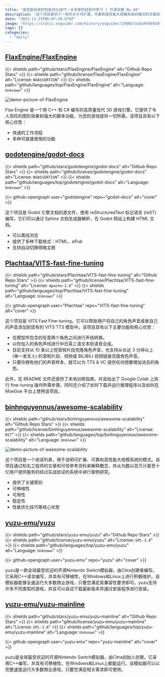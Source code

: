 ```yaml
---
title: "高性能系统的性能优化技巧：从专家的经验中学习 | 开源日报 No.40"
description: "这个项目提供了一系列关于可扩展、可靠和高性能大规模系统的模式的文章和参考资料。这些文章来自知名工程师，他们通过实战验证的系统案例研究来解释这些概念。这个项目的核心优势包括提供关键原则、可伸缩性、可用性、稳定性和性能优化技巧。如果你对构建大规模系统感兴趣，这个项目一定会对你有所帮助！"
date: "2023-11-23T06:07:29.679Z"
image: "https://static.osguider.com/history/osguider/29d6b7a16a9f6693d98889b2707bb6bb.png"
tags: []
categories:
  - "daily"
---
```


## [FlaxEngine/FlaxEngine](https://github.com/FlaxEngine/FlaxEngine)

{{< shields path="github/stars/FlaxEngine/FlaxEngine" alt="Github Repo Stars" >}} {{< shields path="github/license/FlaxEngine/FlaxEngine" alt="License: `NOASSERTION`" >}} {{< shields path="github/languages/top/FlaxEngine/FlaxEngine" alt="Language: `Unknown`" >}}

![demo-picture-of-FlaxEngine](https://static.osguider.com/history/2023/09075edf7e372003156aae5e50a8eb00.png)

Flax Engine 是一个用 C++ 和 C# 编写的高质量现代 3D 游戏引擎。它提供了令人惊叹的图形效果和强大的脚本功能，为您的游戏提供一切所需。该项目具有以下核心优势：

- 快速的工作流程
- 多种可直接使用的功能

## [godotengine/godot-docs](https://github.com/godotengine/godot-docs)

{{< shields path="github/stars/godotengine/godot-docs" alt="Github Repo Stars" >}} {{< shields path="github/license/godotengine/godot-docs" alt="License: `NOASSERTION`" >}} {{< shields path="github/languages/top/godotengine/godot-docs" alt="Language: `Unknown`" >}}

{{< github-opengraph user="godotengine" repo="godot-docs" alt="cover" >}}

这个项目是 Godot 引擎文档的源文件，使用 reStructuredText 标记语言 (reST) 编写。它们可以通过 Sphinx 文档生成器解析，在 Godot 网站上构建 HTML 文档。

- 可以离线浏览
- 提供了多种下载格式：HTML、ePub
- 支持自动切换明暗主题

## [Plachtaa/VITS-fast-fine-tuning](https://github.com/Plachtaa/VITS-fast-fine-tuning)

{{< shields path="github/stars/Plachtaa/VITS-fast-fine-tuning" alt="Github Repo Stars" >}} {{< shields path="github/license/Plachtaa/VITS-fast-fine-tuning" alt="License: `Apache-2.0`" >}} {{< shields path="github/languages/top/Plachtaa/VITS-fast-fine-tuning" alt="Language: `Unknown`" >}}

{{< github-opengraph user="Plachtaa" repo="VITS-fast-fine-tuning" alt="cover" >}}

这个项目是 VITS Fast Fine-tuning，它可以帮助用户将自己的角色声音或者自己的声音添加到现有的 VITS TTS 模型中。该项目具有以下主要功能和核心优势：

- 在模型所包含的任意两个角色之间进行声线转换。
- 以你加入的角色声线进行中日英三语文本到语音合成。
- 目前支持从 10 条以上短音频片段克隆角色声音，也支持从长达 3 分钟以上 (单一发言人) 的录制片段、视频或 BILIBILI 视频链接克隆角色声音。
- 只要你拥有他们的声音样本，就可以为 TTS & VC 提供任何想要增加进去的角色。

此外，在 README 文件还提供了本地训练指南，并且给出了 Google Colab 上执行 fine-tuning 操作所需步骤。同时还介绍了如何下载并运行推理程序以及如何在 MoeGoe 平台上使用该项目。

## [binhnguyennus/awesome-scalability](https://github.com/binhnguyennus/awesome-scalability)

{{< shields path="github/stars/binhnguyennus/awesome-scalability" alt="Github Repo Stars" >}} {{< shields path="github/license/binhnguyennus/awesome-scalability" alt="License: `MIT`" >}} {{< shields path="github/languages/top/binhnguyennus/awesome-scalability" alt="Language: `Unknown`" >}}

![demo-picture-of-awesome-scalability](https://static.osguider.com/history/osguider/83590459c32d3d392c98728fcaff5e03.png)

这个项目是一个阅读列表，用于说明可扩展、可靠和高性能大规模系统的模式。该项目通过知名工程师的文章和可信参考资料来解释概念，并从为数以百万计甚至十亿用户提供服务的经过实战验证的系统中进行案例研究。

- 提供了关键原则
- 可伸缩性
- 可用性
- 稳定性
- 性能优化技巧等核心优势

## [yuzu-emu/yuzu](https://github.com/yuzu-emu/yuzu)

{{< shields path="github/stars/yuzu-emu/yuzu" alt="Github Repo Stars" >}} {{< shields path="github/license/yuzu-emu/yuzu" alt="License: `GPL-3.0`" >}} {{< shields path="github/languages/top/yuzu-emu/yuzu" alt="Language: `Unknown`" >}}

{{< github-opengraph user="yuzu-emu" repo="yuzu" alt="cover" >}}

yuzu是一款全球最受欢迎的开源Nintendo Switch模拟器，由Citra创建者编写。它采用C++语言编写，并具有可移植性，在Windows和Linux上进行积极维护。该模拟器能够全速运行大多数商业游戏，只要您满足其兼容性要求即可。yuzu支持许多不同类型的游戏，并且可以自动下载最新版本并通过安装程序进行安装。

## [yuzu-emu/yuzu-mainline](https://github.com/yuzu-emu/yuzu-mainline)

{{< shields path="github/stars/yuzu-emu/yuzu-mainline" alt="Github Repo Stars" >}} {{< shields path="github/license/yuzu-emu/yuzu-mainline" alt="License: `GPL-3.0`" >}} {{< shields path="github/languages/top/yuzu-emu/yuzu-mainline" alt="Language: `Unknown`" >}}

{{< github-opengraph user="yuzu-emu" repo="yuzu-mainline" alt="cover" >}}

yuzu是全球最受欢迎的开源Nintendo Switch模拟器，由Citra创始人创建。它采用C++编写，并具有可移植性，在Windows和Linux上都能运行。该模拟器可以以完整速度运行大多数商业游戏，只要您满足相关需求即可使用。

